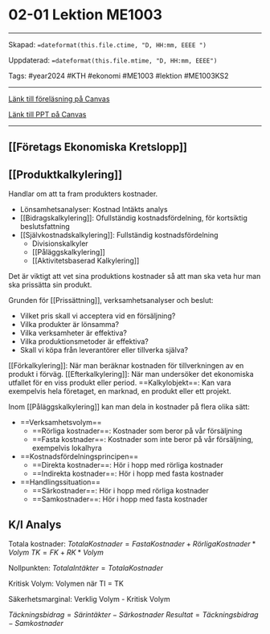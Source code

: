 # 02-01 Lektion ME1003

---
Skapad: `=dateformat(this.file.ctime, "D, HH:mm, EEEE ")`

Uppdaterad: `=dateformat(this.file.mtime, "D, HH:mm, EEEE")`

Tags: #year2024 #KTH #ekonomi #ME1003 #lektion #ME1003KS2

---
[Länk till föreläsning på Canvas](https://canvas.kth.se/courses/44986/external_tools/2427)

[Länk till PPT på Canvas](https://canvas.kth.se/courses/44986/files/folder/2.%20F%C3%B6rel%C3%A4sningar?preview=7575247)

---

## [[Företags Ekonomiska Kretslopp]]

## [[Produktkalkylering]]

Handlar om att ta fram produkters kostnader.

- Lönsamhetsanalyser: Kostnad Intäkts analys
- [[Bidragskalkylering]]: Ofullständig kostnadsfördelning, för kortsiktig beslutsfattning
- [[Självkostnadskalkylering]]: Fullständig kostnadsfördelning
	- Divisionskalkyler
	- [[Påläggskalkylering]]
	- [[Aktivitetsbaserad Kalkylering]]

Det är viktigt att vet sina produktions kostnader så att man ska veta hur man ska prissätta sin produkt.

Grunden för [[Prissättning]], verksamhetsanalyser och beslut:

- Vilket pris skall vi acceptera vid en försäljning?
- Vilka produkter är lönsamma?
- Vilka verksamheter är effektiva?
- Vilka produktionsmetoder är effektiva?
- Skall vi köpa från leverantörer eller tillverka själva?

[[Förkalkylering]]: När man beräknar kostnaden för tillverkningen av en produkt i förväg.
[[Efterkalkylering]]: När man undersöker det ekonomiska utfallet för en viss produkt eller period.
==Kalkylobjekt==: Kan vara exempelvis hela företaget, en marknad, en produkt eller ett projekt.

Inom [[Påläggskalkylering]] kan man dela in kostnader på flera olika sätt:

- ==Verksamhetsvolym==
	- ==Rörliga kostnader==: Kostnader som beror på vår försäljning
	- ==Fasta kostnader==: Kostnader som inte beror på vår försäljning, exempelvis lokalhyra
- ==Kostnadsfördelningsprincipen==
	- ==Direkta kostnader==: Hör i hopp med rörliga kostnader
	- ==Indirekta kostnader==: Hör i hopp med fasta kostnader
- ==Handlingssituation==
	- ==Särkostnader==: Hör i hopp med rörliga kostnader
	- ==Samkostnader==: Hör i hopp med fasta kostnader

## K/I Analys

Totala kostnader:
$Totala Kostnader = Fasta Kostnader + Rörliga Kostnader * Volym$
$TK = FK + RK * Volym$

Nollpunkten:
$Totala Intäkter = Totala Kostnader$

Kritisk Volym:
Volymen när TI = TK

Säkerhetsmarginal:
Verklig Volym - Kritisk Volym

$Täckningsbidrag = Särintäkter - Särkostnader$
$Resultat = Täckningsbidrag - Samkostnader$
